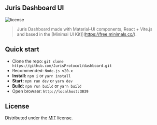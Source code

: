 ## Juris Dashboard UI

![license](https://img.shields.io/badge/license-MIT-blue.svg)

> Juris Dashboard made with Material-UI components, React + Vite.js and based in the [Minimal UI Kit]](https://free.minimals.cc/).

## Quick start

- Clone the repo: `git clone https://github.com/JurisProtocol/dashboard.git`
- Recommended: `Node.js v20.x`
- **Install:** `npm i` or `yarn install`
- **Start:** `npm run dev` or `yarn dev`
- **Build:** `npm run build` or `yarn build`
- Open browser: `http://localhost:3039`

## License

Distributed under the [MIT](https://github.com/minimal-ui-kit/minimal.free/blob/main/LICENSE.md) license.
